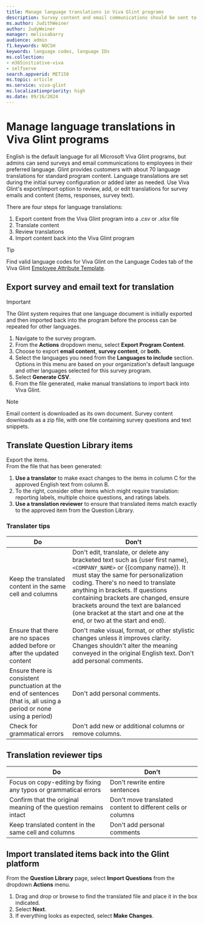 ```yaml
---
title: Manage language translations in Viva Glint programs 
description: Survey content and email communications should be sent to employees in their preferred language. Managing language translations is easy within Viva Glint program.
ms.author: JudithWeiner
author: JudyWeiner
manager: melissabarry
audience: admin
f1.keywords: NOCSH
keywords: language codes, language IDs
ms.collection:  
- m365initiative-viva
- selfserve 
search.appverid: MET150 
ms.topic: article
ms.service: viva-glint
ms.localizationpriority: high
ms.date: 09/16/2024
---
```


# Manage language translations in Viva Glint programs 

English is the default language for all Microsoft Viva Glint programs, but admins can send surveys and email communications to employees in their preferred language. Glint provides customers with about 70 language translations for standard program content. Language translations are set during the initial survey configuration or added later as needed. Use Viva Glint's export/import option to review, add, or edit translations for survey emails and content (items, responses, survey text). 

There are four steps for language translations: 

1. Export content from the Viva Glint program into a *.csv* or *.xlsx* file 
2. Translate content 
3. Review translations 
4. Import content back into the Viva Glint program

> [!TIP]
> Find valid language codes for Viva Glint on the Language Codes tab of the Viva Glint [Employee Attribute Template](https://www.microsoft.com/en-us/download/details.aspx?id=105533).

## Export survey and email text for translation

>[!IMPORTANT]
> The Glint system requires that one language document is initially exported and then imported back into the program before the process can be repeated for other languages.

1. Navigate to the survey program. 
2. From the **Actions** dropdown menu, select **Export Program Content**. 
3. Choose to export **email content**, **survey content**, or **both.**  
4. Select the languages you need from the **Languages to include** section. Options in this menu are based on your organization's default language and other languages selected for this survey program.
5. Select **Generate CSV**. 
6. From the file generated, make manual translations to import back into Viva Glint. 

>[!NOTE]
> Email content is downloaded as its own document. Survey content downloads as a zip file, with one file containing survey questions and text snippets.

## Translate Question Library items

Export the items. 
<br>From the file that has been generated: 

1. **Use a translator** to make exact changes to the items in column C for the approved English text from column B. 
1. To the right, consider other items which might require translation: reporting labels, multiple choice questions, and ratings labels.  
1. **Use a translation reviewer** to ensure that translated items match exactly to the approved item from the Question Library.

### Translater tips

|Do|Don't|
|-------|--------|
|Keep the translated content in the same cell and columns|Don't edit, translate, or delete any bracketed text such as {user first name}, `<COMPANY_NAME>` or {{company name}}. It must stay the same for personalization coding. There's no need to translate anything in brackets. If questions containing brackets are changed, ensure brackets around the text are balanced (one bracket at the start and one at the end, or two at the start and end).| 
|Ensure that there are no spaces added before or after the updated content|Don't make visual, format, or other stylistic changes unless it improves clarity. Changes shouldn't alter the meaning conveyed in the original English text. Don't add personal comments.|
|Ensure there is consistent punctuation at the end of sentences (that is, all using a period or none using a period)|Don't add personal comments.|
|Check for grammatical errors|Don't add new or additional columns or remove columns.| 

## Translation reviewer tips

|Do|Don't|
|-------|--------|
|Focus on copy-editing by fixing any typos or grammatical errors|Don't rewrite entire sentences|
|Confirm that the original meaning of the question remains intact|Don't move translated content to different cells or columns|
Keep translated content in the same cell and columns|Don't add personal comments|

## Import translated items back into the Glint platform

From the **Question Library** page, select **Import Questions** from the dropdown **Actions** menu. 

1. Drag and drop or browse to find the translated file and place it in the box indicated. 
1. Select **Next**. 
1. If everything looks as expected, select **Make Changes**.

